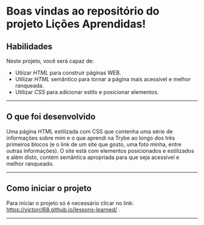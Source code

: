 # Boas vindas ao repositório do projeto Lições Aprendidas!

## Habilidades

Neste projeto, você será capaz de:

* Utiizar _HTML_ para construir páginas WEB.
* Utilizar _HTML_ semântico para tornar a página mais acessível e melhor ranqueada.
* Utilizar _CSS_ para adicionar estilo e posicionar elementos.

---

## O que foi desenvolvido

Uma página HTML estilizada com CSS que contenha uma série de informações sobre mim e o que aprendi na Trybe ao longo dos três primeiros blocos (e o link de um site que gosto, uma foto minha, entre outras informações). O site está com elementos posicionados e estilizados e além disto, contém semântica apropriada para que seja acessível e melhor ranqueado.

---

## Como iniciar o projeto

Para iniciar o projeto só é necessário clicar no link: https://victorcl68.github.io/lessons-learned/ .

---
